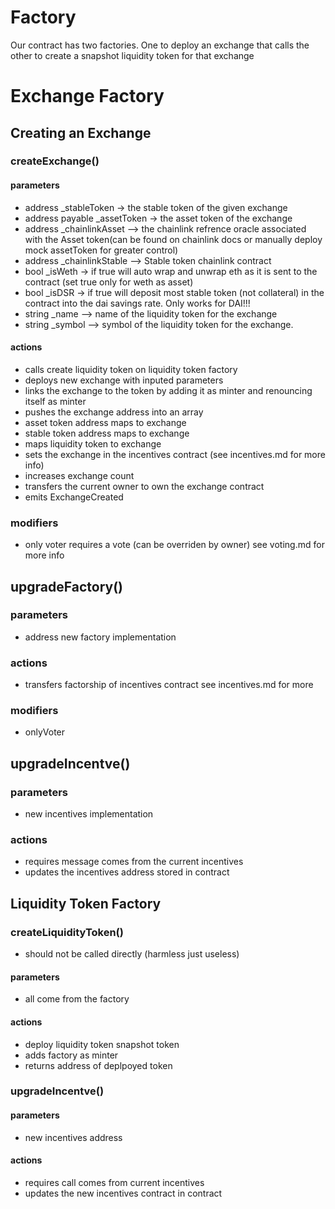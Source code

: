 # Factory
Our contract has two factories. One to deploy an exchange that calls the other to create a snapshot liquidity token for that exchange

# Exchange Factory

## Creating an Exchange

### createExchange()

#### parameters
*  address _stableToken -> the stable token of the given exchange
* address payable _assetToken -> the asset token of the exchange
* address _chainlinkAsset --> the chainlink refrence oracle associated with the Asset token(can be found on chainlink docs or manually deploy mock assetToken for greater control)
* address _chainlinkStable --> Stable token chainlink contract
* bool _isWeth -> if true will auto wrap and unwrap eth as it is sent to the contract (set true only for weth as asset)
* bool _isDSR -> if true will deposit most stable token (not collateral) in the contract into the dai savings rate. Only works for DAI!!!
* string _name --> name of the liquidity token for the exchange
* string _symbol --> symbol of the liquidity token for the exchange.

#### actions
* calls create liquidity token on liquidity token factory
* deploys new exchange with inputed parameters
* links the exchange to the token by adding it as minter and renouncing itself as minter
* pushes the exchange address into an array 
* asset token address maps to exchange
* stable token address maps to exchange
* maps liquidity token to exchange
* sets the exchange in the incentives contract (see incentives.md for more info)
* increases exchange count
* transfers the current owner to own the exchange contract
* emits ExchangeCreated

### modifiers
* only voter requires a vote (can be overriden by owner) see voting.md for more info

## upgradeFactory()

### parameters
* address new factory implementation

### actions 
* transfers factorship of incentives contract see incentives.md for more

### modifiers
* onlyVoter

## upgradeIncentve() 

### parameters 
* new incentives implementation

### actions 
* requires message comes from the current incentives 
* updates the incentives address stored in contract

## Liquidity Token Factory

### createLiquidityToken()
   * should not be called directly (harmless just useless)
#### parameters

* all come from the factory

#### actions 
* deploy liquidity token snapshot token
* adds factory as minter 
* returns address of deplpoyed token

### upgradeIncentve()

#### parameters 
* new incentives address 

#### actions
* requires call comes from current incentives
* updates the new incentives contract in contract
